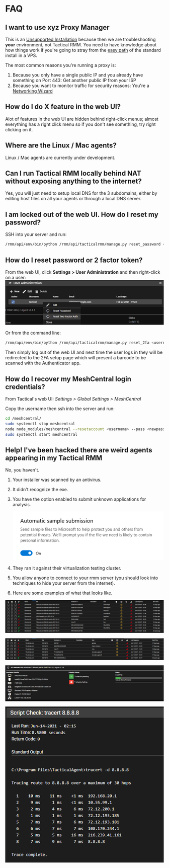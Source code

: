 # FAQ

## I want to use xyz Proxy Manager

This is an [Unsupported Installation](../unsupported_guidelines) because then we are troubleshooting **your** environment, not Tactical RMM. You need to have knowledge about how things work if you're going to stray from the [easy path](../install_server/#option-1-easy-install) of the standard install in a VPS.

The most common reasons you're running a proxy is:

1. Because you only have a single public IP and you already have something on Port 443: Get another public IP from your ISP
2. Because you want to monitor traffic for security reasons: You're a [Networking Wizard](../unsupported_guidelines)

## How do I do X feature in the web UI?

Alot of features in the web UI are hidden behind right-click menus; almost everything has a right click menu so if you don't see something, try right clicking on it.

## Where are the Linux / Mac agents?

Linux / Mac agents are currently under development.

## Can I run Tactical RMM locally behind NAT without exposing anything to the internet?

Yes, you will just need to setup local DNS for the 3 subdomains, either by editing host files on all your agents or through a local DNS server.

## I am locked out of the web UI. How do I reset my password?

SSH into your server and run:

```bash
/rmm/api/env/bin/python /rmm/api/tacticalrmm/manage.py reset_password <username>
```

## How do I reset password or 2 factor token?

From the web UI, click **Settings > User Administration** and then right-click on a user:
![reset2fa](images/reset2fa.png)

Or from the command line:

```bash
/rmm/api/env/bin/python /rmm/api/tacticalrmm/manage.py reset_2fa <username>
```

Then simply log out of the web UI and next time the user logs in they will be redirected to the 2FA setup page which will present a barcode to be scanned with the Authenticator app.

## How do I recover my MeshCentral login credentials?

From Tactical's web UI: *Settings > Global Settings > MeshCentral*

Copy the username then ssh into the server and run:

```bash
cd /meshcentral/
sudo systemctl stop meshcentral
node node_modules/meshcentral --resetaccount <username> --pass <newpassword>
sudo systemctl start meshcentral
```

## Help! I've been hacked there are weird agents appearing in my Tactical RMM

No, you haven't.

1. Your installer was scanned by an antivirus.

2. It didn't recognize the exe.

3. You have the option enabled to submit unknown applications for analysis.

    ![AV Option1](images/faq_av_option1.png)

4. They ran it against their virtualization testing cluster.

5. You allow anyone to connect to your rmm server (you should look into techniques to hide your server from the internet).

6. Here are some examples of what that looks like.

![AV Sandbox1](images/faq_av_sandbox1.png)

![AV Sandbox1](images/faq_av_sandbox2.png)

![AV Sandbox1](images/faq_av_sandbox3.png)

![AV Sandbox1](images/faq_av_sandbox4.png)
